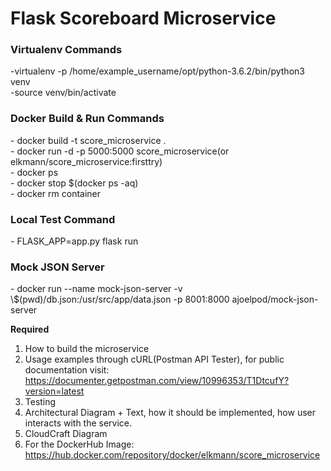 # Flask Scoreboard Microservice

<h3> Virtualenv Commands </h3>
-virtualenv -p /home/example_username/opt/python-3.6.2/bin/python3 venv <br>
-source venv/bin/activate

<h3> Docker Build & Run Commands </h3>
- docker build -t score_microservice . <br>
- docker run -d -p 5000:5000 score_microservice(or elkmann/score_microservice:firsttry) <br>
- docker ps <br>
- docker stop $(docker ps -aq) <br>
- docker rm container

<h3> Local Test Command </h3>
- FLASK_APP=app.py flask run

<h3> Mock JSON Server </h3> 
- docker run --name mock-json-server -v \$(pwd)/db.json:/usr/src/app/data.json -p 8001:8000 ajoelpod/mock-json-server

<b> Required </b>

1. How to build the microservice
2. Usage examples through cURL(Postman API Tester), for public documentation visit: https://documenter.getpostman.com/view/10996353/T1DtcufY?version=latest
3. Testing
4. Architectural Diagram + Text, how it should be implemented, how user interacts with the service.
5. CloudCraft Diagram
6. For the DockerHub Image: https://hub.docker.com/repository/docker/elkmann/score_microservice
